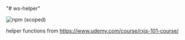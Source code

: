 "# ws-helper"

![npm (scoped)](https://img.shields.io/npm/v/@bospieter/ws-helper)

helper functions from https://www.udemy.com/course/rxjs-101-course/
